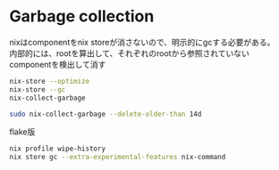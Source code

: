# Garbage collection

nixはcomponentをnix storeが消さないので、明示的にgcする必要がある。  
内部的には、rootを算出して、それぞれのrootから参照されていないcomponentを検出して消す

```sh
nix-store --optimize
nix-store --gc
nix-collect-garbage

sudo nix-collect-garbage --delete-older-than 14d
```

flake版
```sh
nix profile wipe-history
nix store gc --extra-experimental-features nix-command
```
